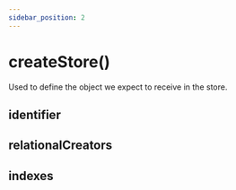 ```yaml
---
sidebar_position: 2
---
```


# createStore()

Used to define the object we expect to receive in the store.


## identifier

## relationalCreators

## indexes